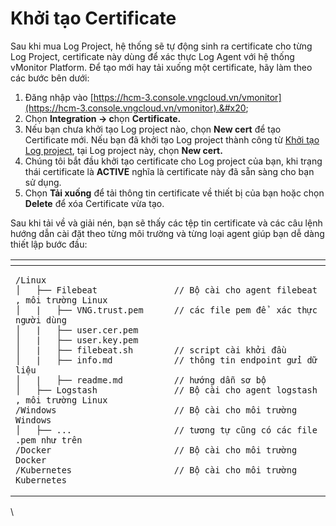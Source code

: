 # Khởi tạo Certificate

Sau khi mua Log Project, hệ thống sẽ tự động sinh ra certificate cho từng Log Project, certificate này dùng để xác thực Log Agent với hệ thống vMonitor Platform. Để tạo mới hay tải xuống một certificate, hãy làm theo các bước bên dưới:

1. Đăng nhập vào [https://hcm-3.console.vngcloud.vn/vmonitor](https://hcm-3.console.vngcloud.vn/vmonitor).&#x20;
2. Chọn **Integration -> c**họn **Certificate.**
3. Nếu bạn chưa khởi tạo Log project nào, chọn **New cert** để tạo Certificate mới. Nếu bạn đã khởi tạo Log project thành công từ  [Khởi tạo Log project](../lam-viec-voi-log-project-quota.md), tại Log project này, chọn **New cert.**
4. Chúng tôi bắt đầu khởi tạo certificate cho Log project của bạn, khi trạng thái certificate là **ACTIVE** nghĩa là certificate này đã sẵn sàng cho bạn sử dụng.&#x20;
5. Chọn **Tải xuống** để tải thông tin certificate về thiết bị của bạn hoặc chọn **Delete** để xóa Certificate vừa tạo.&#x20;

Sau khi tải về và giải nén, bạn sẽ thấy các tệp tin certificate và các câu lệnh hướng dẫn cài đặt theo từng môi trường và từng loại agent giúp bạn dễ dàng thiết lập bước đầu:

<table data-header-hidden><thead><tr><th></th></tr></thead><tbody><tr><td><pre><code>/Linux
│   ├── Filebeat               // Bộ cài cho agent filebeat , môi trường Linux
│   |   ├── VNG.trust.pem      // các file pem để  xác thực người dùng
│   |   ├── user.cer.pem       
│   |   ├── user.key.pem
│   |   ├── filebeat.sh        // script cài khởi đầu
│   |   ├── info.md            // thông tin endpoint gửi dữ liệu
│   |   ├── readme.md          // hướng dẫn sơ bộ
│   ├── Logstash               // Bộ cài cho agent logstash , môi trường Linux
/Windows                       // Bộ cài cho môi trường Windows
│   ├── ...                    // tương tự cũng có các file .pem như trên
/Docker                        // Bộ cài cho môi trường Docker
/Kubernetes                    // Bộ cài cho môi trường Kubernetes
</code></pre></td></tr></tbody></table>

\
